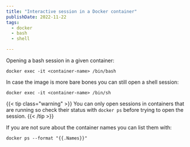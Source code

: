 ```yaml
---
title: "Interactive session in a Docker container"
publishDate: 2022-11-22
tags:
  - docker
  - bash
  - shell

---
```


Opening a bash session in a given container:

```console
docker exec -it <container-name> /bin/bash
```

In case the image is more bare bones you can still open a shell session:

```console
docker exec -it <container-name> /bin/sh
```

{{< tip class="warning" >}}
You can only open sessions in containers that are running so check their status with `docker ps` before trying to open the session.
{{< /tip >}}


If you are not sure about the container names you can list them with:

```console
docker ps --format "{{.Names}}"
```
